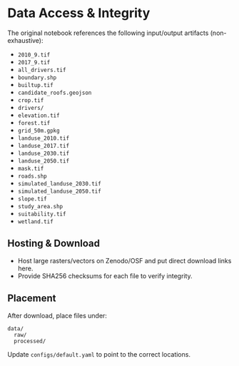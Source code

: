 # Data Access & Integrity

The original notebook references the following input/output artifacts (non-exhaustive):

- `2010_9.tif`
- `2017_9.tif`
- `all_drivers.tif`
- `boundary.shp`
- `builtup.tif`
- `candidate_roofs.geojson`
- `crop.tif`
- `drivers/`
- `elevation.tif`
- `forest.tif`
- `grid_50m.gpkg`
- `landuse_2010.tif`
- `landuse_2017.tif`
- `landuse_2030.tif`
- `landuse_2050.tif`
- `mask.tif`
- `roads.shp`
- `simulated_landuse_2030.tif`
- `simulated_landuse_2050.tif`
- `slope.tif`
- `study_area.shp`
- `suitability.tif`
- `wetland.tif`


## Hosting & Download
- Host large rasters/vectors on Zenodo/OSF and put direct download links here.
- Provide SHA256 checksums for each file to verify integrity.

## Placement
After download, place files under:
```
data/
  raw/
  processed/
```
Update `configs/default.yaml` to point to the correct locations.
